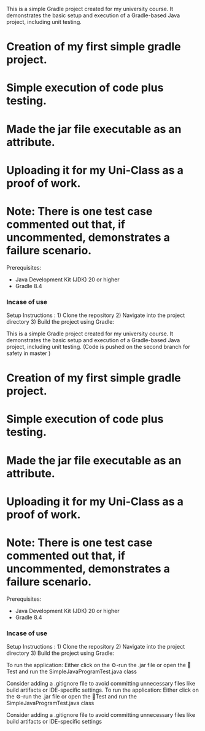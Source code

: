 This is a simple Gradle project created for my university course. It demonstrates the basic setup and execution of a Gradle-based Java project, including unit testing.


# Creation of my first simple gradle project. 
# Simple execution of code plus testing.
# Made the jar file executable as an attribute.

# Uploading it for my Uni-Class as a proof of work.
# Note: There is one test case commented out that, if uncommented, demonstrates a failure scenario.


Prerequisites:
- Java Development Kit (JDK) 20 or higher
- Gradle 8.4

### Incase of use 
  Setup Instructions : 1) Clone the repository
                       2) Navigate into the project directory
                       3) Build the project using Gradle:

  This is a simple Gradle project created for my university course. It demonstrates the basic setup and execution of a Gradle-based Java project, including unit testing.    (Code is pushed on the second branch for safety in master )


# Creation of my first simple gradle project. 
# Simple execution of code plus testing.
# Made the jar file executable as an attribute.

# Uploading it for my Uni-Class as a proof of work.
# Note: There is one test case commented out that, if uncommented, demonstrates a failure scenario.


Prerequisites:
- Java Development Kit (JDK) 20 or higher
- Gradle 8.4

### Incase of use 
  Setup Instructions : 1) Clone the repository
                       2) Navigate into the project directory
                       3) Build the project using Gradle:

  To run the application: Either click on the ⚙️-run the .jar file or open the 📂Test and run the SimpleJavaProgramTest.java class





  Consider adding a .gitignore file to avoid committing unnecessary files like build artifacts or IDE-specific settings.
To run the application: Either click on the ⚙️-run the .jar file or open the 📂Test and run the SimpleJavaProgramTest.java class





  Consider adding a .gitignore file to avoid committing unnecessary files like build artifacts or IDE-specific settings
